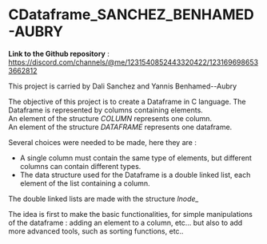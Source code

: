 # CDataframe_SANCHEZ_BENHAMED-AUBRY

**Link to the Github repository** : https://discord.com/channels/@me/1231540852443320422/1231696986533662812

This project is carried by Dali Sanchez and Yannis Benhamed--Aubry


The objective of this project is to create a Dataframe in C language.
The Dataframe is represented by columns containing elements.  
An element of the structure *COLUMN* represents one column.  
An element of the structure *DATAFRAME* represents one dataframe.

Several choices were needed to be made, here they are :
- A single column must contain the same type of elements, but different columns can contain different types.
- The data structure used for the Dataframe is a double linked list, each element of the list containing a column.

The double linked lists are made with the structure *lnode_*

The idea is first to make the basic functionalities, for simple manipulations of the dataframe : adding an element to a column, etc...
but also to add more advanced tools, such as sorting functions, etc..
